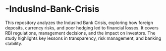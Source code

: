 # -IndusInd-Bank-Crisis
This repository analyzes the IndusInd Bank Crisis, exploring how foreign deposits, currency risks, and poor hedging led to financial losses. It covers RBI regulations, management decisions, and the impact on investors. The study highlights key lessons in transparency, risk management, and banking stability.
